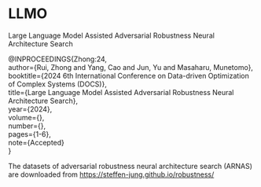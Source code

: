 # LLMO
Large Language Model Assisted Adversarial Robustness Neural Architecture Search

@INPROCEEDINGS{Zhong:24,  
  author={Rui, Zhong and Yang, Cao and Jun, Yu and Masaharu, Munetomo},  
  booktitle={2024 6th International Conference on Data-driven Optimization of Complex Systems (DOCS)},  
  title={Large Language Model Assisted Adversarial Robustness Neural Architecture Search},  
  year={2024},  
  volume={},  
  number={},  
  pages={1-6},  
  note={Accepted}  
  }

The datasets of adversarial robustness neural architecture search (ARNAS) are downloaded from https://steffen-jung.github.io/robustness/
